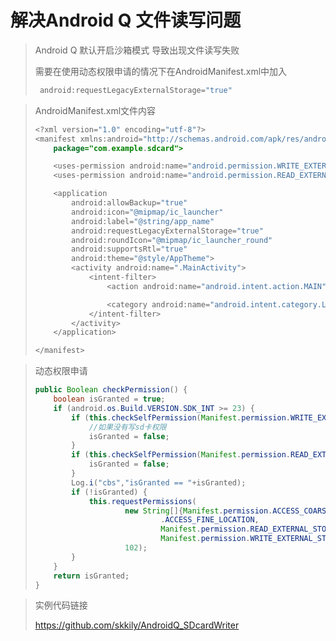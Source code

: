 # 解决Android Q 文件读写问题

> Android Q 默认开启沙箱模式 导致出现文件读写失败
>
> 需要在使用动态权限申请的情况下在AndroidManifest.xml中加入
>
> ```java
>  android:requestLegacyExternalStorage="true"
> ```



> AndroidManifest.xml文件内容
>
> ```java
> <?xml version="1.0" encoding="utf-8"?>
> <manifest xmlns:android="http://schemas.android.com/apk/res/android"
>     package="com.example.sdcard">
> 
>     <uses-permission android:name="android.permission.WRITE_EXTERNAL_STORAGE" />
>     <uses-permission android:name="android.permission.READ_EXTERNAL_STORAGE" />
> 
>     <application
>         android:allowBackup="true"
>         android:icon="@mipmap/ic_launcher"
>         android:label="@string/app_name"
>         android:requestLegacyExternalStorage="true"
>         android:roundIcon="@mipmap/ic_launcher_round"
>         android:supportsRtl="true"
>         android:theme="@style/AppTheme">
>         <activity android:name=".MainActivity">
>             <intent-filter>
>                 <action android:name="android.intent.action.MAIN" />
> 
>                 <category android:name="android.intent.category.LAUNCHER" />
>             </intent-filter>
>         </activity>
>     </application>
> 
> </manifest>
> ```



> 动态权限申请
>
> ```java
> public Boolean checkPermission() {
>     boolean isGranted = true;
>     if (android.os.Build.VERSION.SDK_INT >= 23) {
>         if (this.checkSelfPermission(Manifest.permission.WRITE_EXTERNAL_STORAGE) != PackageManager.PERMISSION_GRANTED) {
>             //如果没有写sd卡权限
>             isGranted = false;
>         }
>         if (this.checkSelfPermission(Manifest.permission.READ_EXTERNAL_STORAGE) != PackageManager.PERMISSION_GRANTED) {
>             isGranted = false;
>         }
>         Log.i("cbs","isGranted == "+isGranted);
>         if (!isGranted) {
>             this.requestPermissions(
>                     new String[]{Manifest.permission.ACCESS_COARSE_LOCATION, Manifest.permission
>                             .ACCESS_FINE_LOCATION,
>                             Manifest.permission.READ_EXTERNAL_STORAGE,
>                             Manifest.permission.WRITE_EXTERNAL_STORAGE},
>                     102);
>         }
>     }
>     return isGranted;
> }
> ```



> 实例代码链接
>
> https://github.com/skkily/AndroidQ_SDcardWriter

